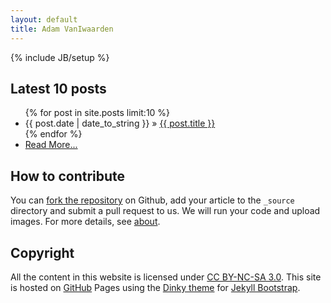 ```yaml
---
layout: default
title: Adam VanIwaarden
---
```

{% include JB/setup %}


## Latest 10 posts

<ul class="posts">
  {% for post in site.posts limit:10 %}
    <li><span>{{ post.date | date_to_string }}</span> &raquo; <a href="{{ BASE_PATH }}{{ post.url }}">{{ post.title }}</a></li>
  {% endfor %}
  <li><a href="archive.html">Read More...</a></li>
</ul>

## How to contribute

You can [fork the repository](https://github.com/supstat/vistat) on Github, add your article to the `_source` directory and submit a pull request to us. We will run your code and upload images. For more details, see [about](about.html).

## Copyright

All the content in this website is licensed under [CC BY-NC-SA 3.0](http://creativecommons.org/licenses/by-nc-sa/3.0/). This site is hosted on [GitHub](https://github.com) Pages using the [Dinky theme](https://github.com/sodabrew/theme-dinky) for [Jekyll Bootstrap](http://jekyllbootstrap.com).
